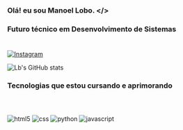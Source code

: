 ### Olá! eu sou Manoel Lobo. </>
### Futuro técnico em Desenvolvimento de Sistemas
#
[![Instagram](https://img.shields.io/badge/Instagram-E4405F?style=for-the-badge&logo=instagram&logoColor=white)](https://instagram.com/imanoellob)

![Lb's GitHub stats](https://github-readme-stats.vercel.app/api?username=Lbpriv&show_icons=true&theme=dark)
### Tecnologias que estou cursando e aprimorando
#
<div style="display: inline"><br/>
    <img align="center" alt="html5" src="https://img.shields.io/badge/HTML5-E34F26?style=for-the-badge&logo=html5&logoColor=white" />
    <img align="center" alt="css" src="https://img.shields.io/badge/CSS-239120?&style=for-the-badge&logo=css3&logoColor=white" />
    <img align="center" alt="python" src="https://img.shields.io/badge/Python-14354C?style=for-the-badge&logo=python&logoColor=white" />
    <img align="center" alt="javascript" src="https://img.shields.io/badge/Java-ED8B00?style=for-the-badge&logo=java&logoColor=white" />
</div><br/>


